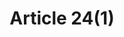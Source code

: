 ---
title: "Article 24(1)"
draft: false
exceptions:
- info53o
memberstates:
- BG
score: 3
compensation:
- 
remarks: |
 


link: ""
---